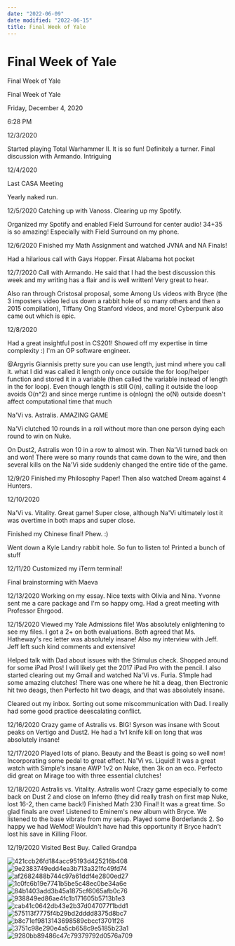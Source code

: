 ```yaml
---
date: "2022-06-09"
date modified: "2022-06-15"
title: Final Week of Yale
---
```


# Final Week of Yale
Final Week of Yale

Final Week of Yale

Friday, December 4, 2020

6:28 PM

12/3/2020

Started playing Total Warhammer II. It is so fun! Definitely a turner.
Final discussion with Armando. Intriguing

12/4/2020

Last CASA Meeting

Yearly naked run.

12/5/2020
Catching up with Vanoss. Clearing up my Spotify.

Organized my Spotify and enabled Field Surround for center audio!
34+35 is so amazing! Especially with Field Surround on my phone.

12/6/2020
Finished my Math Assignment and watched JVNA and NA Finals!

Had a hilarious call with Gays Hopper. Firsat Alabama hot pocket

12/7/2020
Call with Armando. He said that I had the best discussion this week and my writing has a flair and is well written! Very great to hear.

Also ran through Cristosal proposal, some Among Us videos with Bryce (the 3 imposters video led us down a rabbit hole of so many others and then a 2015 compilation), Tiffany Ong Stanford videos, and more! Cyberpunk also came out which is epic.

12/8/2020

Had a great insightful post in CS201! Showed off my expertise in time complexity :) I'm an OP software engineer.

@Argyris Giannisis pretty sure you can use length, just mind where you call it. what I did was called it length only once outside the for loop/helper function and stored it in a variable (then called the variable instead of length in the for loop). Even though length is still O(n), calling it outside the loop avoids O(n^2) and since merge runtime is o(nlogn) the o(N) outside doesn't affect computational time that much

Na'Vi vs. Astralis. AMAZING GAME

Na'Vi clutched 10 rounds in a roll without more than one person dying each round to win on Nuke.

On Dust2, Astralis won 10 in a row to almost win. Then Na'Vi turned back on and won! There were so many rounds that came down to the wire, and then several kills on the Na'Vi side suddenly changed the entire tide of the game.

12/9/20
Finished my Philosophy Paper! Then also watched Dream against 4 Hunters.

12/10/2020

Na'Vi vs. Vitality. Great game! Super close, although Na'Vi ultimately lost it was overtime in both maps and super close.

Finished my Chinese final! Phew. :)

Went down a Kyle Landry rabbit hole. So fun to listen to! Printed a bunch of stuff

12/11/20
Customized my iTerm terminal!

Final brainstorming with
Maeva

12/13/2020
Working on my essay. Nice texts with Olivia and Nina. Yvonne sent me a care package and I'm so happy omg. Had a great meeting with Professor Ehrgood.

12/15/2020
Viewed my Yale Admissions file! Was absolutely enlightening to see my files. I got a 2+ on both evaluations. Both agreed that Ms. Hatheway's rec letter was absolutely insane! Also my interview with Jeff. Jeff left such kind comments and extensive!

Helped talk with Dad about issues with the Stimulus check. Shopped around for some iPad Pros! I will likely get the 2017 iPad Pro with the pencil. I also started clearing out my Gmail and watched Na'Vi vs. Furia. S1mple had some amazing clutches! There was one where he hit a deag, then Electronic hit two deags, then Perfecto hit two deags, and that was absolutely insane.

Cleared out my inbox. Sorting out some miscommunication with Dad. I really had some good practice deescalating conflict.

12/16/2020
Crazy game of Astralis vs. BIG! Syrson was insane with Scout peaks on Vertigo and Dust2. He had a 1v1 knife kill on long that was absolutely insane!

12/17/2020
Played lots of piano. Beauty and the Beast is going so well now! Incorporating some pedal to great effect. Na'Vi vs. Liquid! It was a great watch with Simple's insane AWP 1v2 on Nuke, then 3k on an eco. Perfecto did great on Mirage too with three essential clutches!

12/18/2020
Astralis vs. Vitality. Astralis won! Crazy game especially to come back on Dust 2 and close on Inferno (they did really trash on first map Nuke, lost 16-2, then came back!)
Finished Math 230 Final! It was a great time. So glad finals are over!
Listened to Eminem's new album with Bryce. We listened to the base vibrate from my setup.
Played some Borderlands 2. So happy we had WeMod! Wouldn't have had this opportunity if Bryce hadn't lost his save in Killing Floor.

12/19/2020
Visited Best Buy. Called Grandpa

![421ccb26fd184acc95193d425216b408](../../../_resources/421ccb26fd184acc95193d425216b408.png)![9e2383749edd4ea3b713a321fc49fd74](../../../_resources/9e2383749edd4ea3b713a321fc49fd74.png)![af2682488b744c97a61ddf4e2800ed27](../../../_resources/af2682488b744c97a61ddf4e2800ed27.png)![1c0fc6b19e7741b5be5c48ec0be34a6e](../../../_resources/1c0fc6b19e7741b5be5c48ec0be34a6e.png)![84b1403add3b45a1875cf6065afb0c76](../../../_resources/84b1403add3b45a1875cf6065afb0c76.png)![938849ed86ae4fc1b171605b5713b1e3](../../../_resources/938849ed86ae4fc1b171605b5713b1e3.png)![cab41c0642db43e2b37d047077f1bdd1](../../../_resources/cab41c0642db43e2b37d047077f1bdd1.png)![575113f7775f4b29bd2dddd8375d8bc7](../../../_resources/575113f7775f4b29bd2dddd8375d8bc7.png)![b8c71ef9813143698589cbccf3701f26](../../../_resources/b8c71ef9813143698589cbccf3701f26.png)![3751c98e290e4a5cb658c9e5185b23a1](../../../_resources/3751c98e290e4a5cb658c9e5185b23a1.png)![9280bb89486c47c79379792d0576a709](../../../_resources/9280bb89486c47c79379792d0576a709.png)
